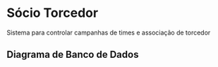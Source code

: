 # Sócio Torcedor
Sistema para controlar campanhas de times e associação de torcedor 


## Diagrama de Banco de Dados


